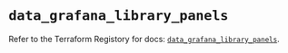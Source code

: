 # `data_grafana_library_panels`

Refer to the Terraform Registory for docs: [`data_grafana_library_panels`](https://registry.terraform.io/providers/grafana/grafana/3.16.0/docs/data-sources/library_panels).
